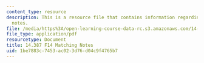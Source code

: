 ```yaml
---
content_type: resource
description: This is a resource file that contains information regarding matching
  notes.
file: /media/https%3A/open-learning-course-data-rc.s3.amazonaws.com/14-387-applied-econometrics-mostly-harmless-big-data-fall-2014/1be7883c7453ac023d76d04c9f4765b7_MIT14_387F14_Matching.pdf
file_type: application/pdf
resourcetype: Document
title: 14.387 F14 Matching Notes
uid: 1be7883c-7453-ac02-3d76-d04c9f4765b7
---
```

